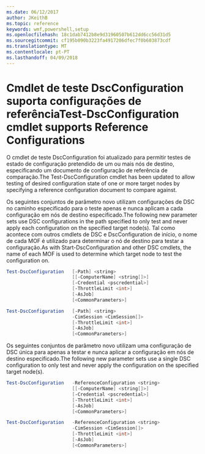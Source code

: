 ```yaml
---
ms.date: 06/12/2017
author: JKeithB
ms.topic: reference
keywords: wmf,powershell,setup
ms.openlocfilehash: 18c1dab7412b8e9d31960507b612dd6cc56d31d5
ms.sourcegitcommit: cf195b090b3223fa4917206dfec7f0b603873cdf
ms.translationtype: MT
ms.contentlocale: pt-PT
ms.lasthandoff: 04/09/2018
---
```

# <a name="test-dscconfiguration-cmdlet-supports-reference-configurations"></a><span data-ttu-id="e9399-102">Cmdlet de teste DscConfiguration suporta configurações de referência</span><span class="sxs-lookup"><span data-stu-id="e9399-102">Test-DscConfiguration cmdlet supports Reference Configurations</span></span>

<span data-ttu-id="e9399-103">O cmdlet de teste DscConfiguration foi atualizado para permitir testes de estado de configuração pretendido de um ou mais nós de destino, especificando um documento de configuração de referência de comparação.</span><span class="sxs-lookup"><span data-stu-id="e9399-103">The Test-DscConfiguration cmdlet has been updated to allow testing of desired configuration state of one or more target nodes by specifying a reference configuration document to compare against.</span></span>

<span data-ttu-id="e9399-104">Os seguintes conjuntos de parâmetro novo utilizam configurações de DSC no caminho especificado para o teste apenas e nunca aplicam a cada configuração em nós de destino especificado.</span><span class="sxs-lookup"><span data-stu-id="e9399-104">The following new parameter sets use DSC configurations in the path specified to only test and never apply each configuration on the specified target node(s).</span></span> <span data-ttu-id="e9399-105">Tal como acontece com outros cmdlets de DSC e DscConfiguration de início, o nome de cada MOF é utilizado para determinar o nó de destino para testar a configuração.</span><span class="sxs-lookup"><span data-stu-id="e9399-105">As with Start-DscConfiguration and other DSC cmdlets, the name of each MOF is used to determine which target node to test the configuration on.</span></span>

```powershell
Test-DscConfiguration   [-Path] <string>
                        [[-ComputerName] <string[]>]
                        [-Credential <pscredential>]
                        [-ThrottleLimit <int>]
                        [-AsJob]
                        [<CommonParameters>]

Test-DscConfiguration   [-Path] <string>
                        -CimSession <CimSession[]>
                        [-ThrottleLimit <int>]
                        [-AsJob]
                        [<CommonParameters>]
```

<span data-ttu-id="e9399-106">Os seguintes conjuntos de parâmetro novo utilizam uma configuração de DSC única para apenas a testar e nunca aplicar a configuração em nós de destino especificado.</span><span class="sxs-lookup"><span data-stu-id="e9399-106">The following new parameter sets use a single DSC configuration to only test and never apply the configuration on the specified target node(s).</span></span>

```powershell
Test-DscConfiguration   -ReferenceConfiguration <string>
                        [[-ComputerName] <string[]>]
                        [-Credential <pscredential>]
                        [-ThrottleLimit <int>]
                        [-AsJob]
                        [<CommonParameters>]

Test-DscConfiguration   -ReferenceConfiguration <string>
                        -CimSession <CimSession[]>
                        [-ThrottleLimit <int>]
                        [-AsJob]
                        [<CommonParameters>]
```